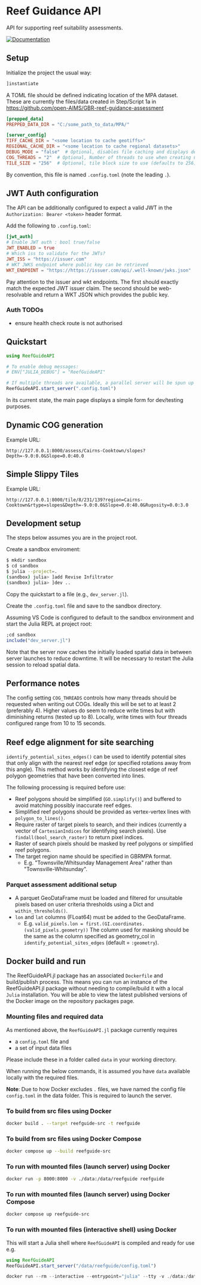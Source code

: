 # Reef Guidance API

API for supporting reef suitability assessments.

[![Documentation](https://img.shields.io/badge/docs-dev-blue)](https://open-aims.github.io/ReefModEngine.jl/dev/)

## Setup

Initialize the project the usual way:

```julia
]instantiate
```

A TOML file should be defined indicating location of the MPA dataset.
These are currently the files/data created in Step/Script 1a in https://github.com/open-AIMS/GBR-reef-guidance-assessment

```toml
[prepped_data]
PREPPED_DATA_DIR = "C:/some_path_to_data/MPA/"

[server_config]
TIFF_CACHE_DIR = "<some location to cache geotiffs>"
REGIONAL_CACHE_DIR = "<some location to cache regional datasets>"
DEBUG_MODE = "false"  # Optional, disables file caching and displays debug logs
COG_THREADS = "2"  # Optional, Number of threads to use when creating COGs (defaults to 1)
TILE_SIZE = "256"  # Optional, tile block size to use (defaults to 256)
```

By convention, this file is named `.config.toml` (note the leading `.`).

## JWT Auth configuration

The API can be additionally configured to expect a valid JWT in the `Authorization: Bearer <token>` header format.

Add the following to `.config.toml`:

```toml
[jwt_auth]
# Enable JWT auth : bool true/false
JWT_ENABLED = true
# Which iss to validate for the JWTs?
JWT_ISS = "https://issuer.com"
# WKT JWKS endpoint where public key can be retrieved
WKT_ENDPOINT = "https://https://issuer.com/api/.well-known/jwks.json"
```

Pay attention to the issuer and wkt endpoints. The first should exactly match the expected JWT issuer claim. The second should be web-resolvable and return a WKT JSON which provides the public key.

### Auth TODOs

- ensure health check route is not authorised

## Quickstart

```julia
using ReefGuideAPI

# To enable debug messages:
# ENV["JULIA_DEBUG"] = "ReefGuideAPI"

# If multiple threads are available, a parallel server will be spun up
ReefGuideAPI.start_server(".config.toml")
```

In its current state, the main page displays a simple form for dev/testing purposes.

## Dynamic COG generation

Example URL:

```code
http://127.0.0.1:8000/assess/Cairns-Cooktown/slopes?Depth=-9.0:0.0&Slope=0.0:40.0
```

## Simple Slippy Tiles

Example URL:

```code
http://127.0.0.1:8000/tile/8/231/139?region=Cairns-Cooktown&rtype=slopes&Depth=-9.0:0.0&Slope=0.0:40.0&Rugosity=0.0:3.0
```

## Development setup

The steps below assumes you are in the project root.

Create a sandbox enviroment:

```bash
$ mkdir sandbox
$ cd sandbox
$ julia --project=.
(sandbox) julia> ]add Revise Infiltrator
(sandbox) julia> ]dev ..
```

Copy the quickstart to a file (e.g., `dev_server.jl`).

Create the `.config.toml` file and save to the sandbox directory.

Assuming VS Code is configured to default to the sandbox environment and start the
Julia REPL at project root:

```julia
;cd sandbox
include("dev_server.jl")
```

Note that the server now caches the initially loaded spatial data in between server
launches to reduce downtime. It will be necessary to restart the Julia session to reload
spatial data.

## Performance notes

The config setting `COG_THREADS` controls how many threads should be requested when writing
out COGs. Ideally this will be set to at least 2 (preferably 4).
Higher values do seem to reduce write times but with diminishing returns (tested up to 8).
Locally, write times with four threads configured range from 10 to 15 seconds.

## Reef edge alignment for site searching

`identify_potential_sites_edges()` can be used to identify potential sites that only align with
the nearest reef edge (or specified rotations away from this angle).
This method works by identifying the closest edge of reef polygon geometries that have been
converted into lines.

The following processing is required before use:

- Reef polygons should be simplified (`GO.simplify()`) and buffered to avoid matching possibly inaccurate reef edges.
- Simplified reef polygons should be provided as vertex-vertex lines with `polygon_to_lines()`.
- Require raster of target pixels to search, and their indices (currently a vector of `CartesianIndices` for identifying search pixels). Use `findall(bool_search_raster)` to return pixel indices.
- Raster of search pixels should be masked by reef polygons or simplified reef polygons.
- The target region name should be specified in GBRMPA format.
  - E.g. "Townsville/Whitsunday Management Area" rather than "Townsville-Whitsunday".

### Parquet assessment additional setup

- A parquet GeoDataFrame must be loaded and filtered for unsuitable pixels based on user criteria thresholds using a Dict and `within_thresholds()`.
- `lon` and `lat` columns (FLoat64) must be added to the GeoDataFrame.
  - E.g. `valid_pixels.lon = first.(GI.coordinates.(valid_pixels.geometry))`
  The column used for masking should be the same as the column specified as geometry_col in
  `identify_potential_sites_edges` (default = `:geometry`).

## Docker build and run

The ReefGuideAPI.jl package has an associated `Dockerfile` and build/publish process. This means you can run an instance of the ReefGuideAPI.jl package without needing to compile/build it with a local `Julia` installation. You will be able to view the latest published versions of the Docker image on the repository packages page.

### Mounting files and required data

As mentioned above, the `ReefGuideAPI.jl` package currently requires

- a `config.toml` file and
- a set of input data files

Please include these in a folder called `data` in your working directory.

When running the below commands, it is assumed you have `data` available locally with the required files.

**Note**: Due to how Docker excludes `.` files, we have named the config file `config.toml` in the data folder. This is required to launch the server.

### To build from src files using Docker

```bash
docker build . --target reefguide-src -t reefguide
```

### To build from src files using Docker Compose

```bash
docker compose up --build reefguide-src
```

### To run with mounted files (launch server) using Docker

```bash
docker run -p 8000:8000 -v ./data:/data/reefguide reefguide
```

### To run with mounted files (launch server) using Docker Compose

```bash
docker compose up reefguide-src
```

### To run with mounted files (interactive shell) using Docker

This will start a Julia shell where `ReefGuideAPI` is compiled and ready for use e.g.

```julia
using ReefGuideAPI
ReefGuideAPI.start_server("/data/reefguide/config.toml")
```

```julia
docker run --rm --interactive --entrypoint="julia" --tty -v ./data:/data/reefguide reefguide
```
